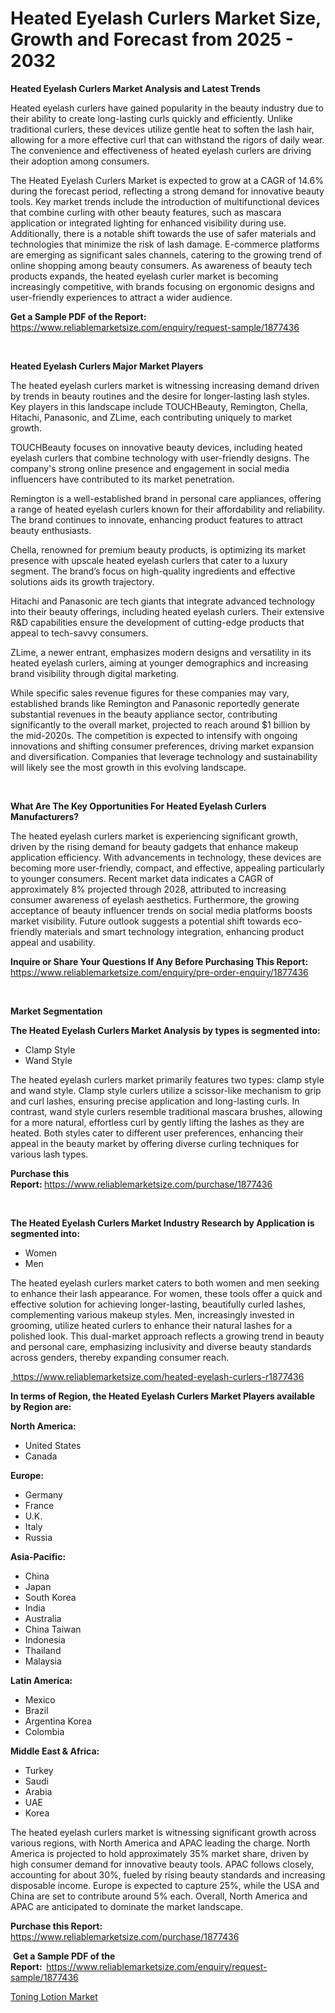 <p><h1>Heated Eyelash Curlers Market Size, Growth and Forecast from 2025 - 2032</h1></p><p><strong>Heated Eyelash Curlers Market Analysis and Latest Trends</strong></p>
<p><p>Heated eyelash curlers have gained popularity in the beauty industry due to their ability to create long-lasting curls quickly and efficiently. Unlike traditional curlers, these devices utilize gentle heat to soften the lash hair, allowing for a more effective curl that can withstand the rigors of daily wear. The convenience and effectiveness of heated eyelash curlers are driving their adoption among consumers. </p><p>The Heated Eyelash Curlers Market is expected to grow at a CAGR of 14.6% during the forecast period, reflecting a strong demand for innovative beauty tools. Key market trends include the introduction of multifunctional devices that combine curling with other beauty features, such as mascara application or integrated lighting for enhanced visibility during use. Additionally, there is a notable shift towards the use of safer materials and technologies that minimize the risk of lash damage. E-commerce platforms are emerging as significant sales channels, catering to the growing trend of online shopping among beauty consumers. As awareness of beauty tech products expands, the heated eyelash curler market is becoming increasingly competitive, with brands focusing on ergonomic designs and user-friendly experiences to attract a wider audience.</p></p>
<p><strong>Get a Sample PDF of the Report:&nbsp;</strong> <a href="https://www.reliablemarketsize.com/enquiry/request-sample/1877436?utm_campaign=2344&utm_medium=2&utm_source=Github&utm_content=ia&utm_term=07022025&utm_id=heated-eyelash-curlers">https://www.reliablemarketsize.com/enquiry/request-sample/1877436</a></p>
<p>&nbsp;</p>
<p><strong>Heated Eyelash Curlers Major Market Players</strong></p>
<p><p>The heated eyelash curlers market is witnessing increasing demand driven by trends in beauty routines and the desire for longer-lasting lash styles. Key players in this landscape include TOUCHBeauty, Remington, Chella, Hitachi, Panasonic, and ZLime, each contributing uniquely to market growth.</p><p>TOUCHBeauty focuses on innovative beauty devices, including heated eyelash curlers that combine technology with user-friendly designs. The company's strong online presence and engagement in social media influencers have contributed to its market penetration. </p><p>Remington is a well-established brand in personal care appliances, offering a range of heated eyelash curlers known for their affordability and reliability. The brand continues to innovate, enhancing product features to attract beauty enthusiasts. </p><p>Chella, renowned for premium beauty products, is optimizing its market presence with upscale heated eyelash curlers that cater to a luxury segment. The brand’s focus on high-quality ingredients and effective solutions aids its growth trajectory.</p><p>Hitachi and Panasonic are tech giants that integrate advanced technology into their beauty offerings, including heated eyelash curlers. Their extensive R&D capabilities ensure the development of cutting-edge products that appeal to tech-savvy consumers.</p><p>ZLime, a newer entrant, emphasizes modern designs and versatility in its heated eyelash curlers, aiming at younger demographics and increasing brand visibility through digital marketing.</p><p>While specific sales revenue figures for these companies may vary, established brands like Remington and Panasonic reportedly generate substantial revenues in the beauty appliance sector, contributing significantly to the overall market, projected to reach around $1 billion by the mid-2020s. The competition is expected to intensify with ongoing innovations and shifting consumer preferences, driving market expansion and diversification. Companies that leverage technology and sustainability will likely see the most growth in this evolving landscape.</p></p>
<p>&nbsp;</p>
<p><strong>What Are The Key Opportunities For Heated Eyelash Curlers Manufacturers?</strong></p>
<p><p>The heated eyelash curlers market is experiencing significant growth, driven by the rising demand for beauty gadgets that enhance makeup application efficiency. With advancements in technology, these devices are becoming more user-friendly, compact, and effective, appealing particularly to younger consumers. Recent market data indicates a CAGR of approximately 8% projected through 2028, attributed to increasing consumer awareness of eyelash aesthetics. Furthermore, the growing acceptance of beauty influencer trends on social media platforms boosts market visibility. Future outlook suggests a potential shift towards eco-friendly materials and smart technology integration, enhancing product appeal and usability.</p></p>
<p><strong>Inquire or Share Your Questions If Any Before Purchasing This Report:</strong> <a href="https://www.reliablemarketsize.com/enquiry/pre-order-enquiry/1877436?utm_campaign=2344&utm_medium=2&utm_source=Github&utm_content=ia&utm_term=07022025&utm_id=heated-eyelash-curlers">https://www.reliablemarketsize.com/enquiry/pre-order-enquiry/1877436</a></p>
<p>&nbsp;</p>
<p><strong>Market Segmentation</strong></p>
<p><strong>The Heated Eyelash Curlers Market Analysis by types is segmented into:</strong></p>
<p><ul><li>Clamp Style</li><li>Wand Style</li></ul></p>
<p><p>The heated eyelash curlers market primarily features two types: clamp style and wand style. Clamp style curlers utilize a scissor-like mechanism to grip and curl lashes, ensuring precise application and long-lasting curls. In contrast, wand style curlers resemble traditional mascara brushes, allowing for a more natural, effortless curl by gently lifting the lashes as they are heated. Both styles cater to different user preferences, enhancing their appeal in the beauty market by offering diverse curling techniques for various lash types.</p></p>
<p><strong>Purchase this Report:&nbsp;</strong><a href="https://www.reliablemarketsize.com/purchase/1877436?utm_campaign=2344&utm_medium=2&utm_source=Github&utm_content=ia&utm_term=07022025&utm_id=heated-eyelash-curlers">https://www.reliablemarketsize.com/purchase/1877436</a></p>
<p>&nbsp;</p>
<p><strong>The Heated Eyelash Curlers Market Industry Research by Application is segmented into:</strong></p>
<p><ul><li>Women</li><li>Men</li></ul></p>
<p><p>The heated eyelash curlers market caters to both women and men seeking to enhance their lash appearance. For women, these tools offer a quick and effective solution for achieving longer-lasting, beautifully curled lashes, complementing various makeup styles. Men, increasingly invested in grooming, utilize heated curlers to enhance their natural lashes for a polished look. This dual-market approach reflects a growing trend in beauty and personal care, emphasizing inclusivity and diverse beauty standards across genders, thereby expanding consumer reach.</p></p>
<p><a href="https://www.reliablemarketsize.com/heated-eyelash-curlers-r1877436?utm_campaign=2344&utm_medium=2&utm_source=Github&utm_content=ia&utm_term=07022025&utm_id=heated-eyelash-curlers">&nbsp;https://www.reliablemarketsize.com/heated-eyelash-curlers-r1877436</a></p>
<p><strong>In terms of Region, the Heated Eyelash Curlers Market Players available by Region are:</strong></p>
<p>
    <p> <strong> North America: </strong>
        <ul>
            <li>United States</li>
            <li>Canada</li>
        </ul>
        </p> 
    <p> <strong> Europe: </strong>
        <ul>
            <li>Germany</li>
            <li>France</li>
            <li>U.K.</li>
            <li>Italy</li>
            <li>Russia</li>
        </ul>
        </p> 
    <p> <strong> Asia-Pacific: </strong>
        <ul>
            <li>China</li>
            <li>Japan</li>
            <li>South Korea</li>
            <li>India</li>
            <li>Australia</li>
            <li>China Taiwan</li>
            <li>Indonesia</li>
            <li>Thailand</li>
            <li>Malaysia</li>
        </ul>
        </p> 
    <p> <strong> Latin America: </strong>
        <ul>
            <li>Mexico</li>
            <li>Brazil</li>
            <li>Argentina Korea</li>
            <li>Colombia</li>
        </ul>
        </p> 
    <p> <strong> Middle East & Africa: </strong>
        <ul>
            <li>Turkey</li>
            <li>Saudi</li>
            <li>Arabia</li>
            <li>UAE</li>
            <li>Korea</li>
        </ul>
    </p>
    </p>
<p><p>The heated eyelash curlers market is witnessing significant growth across various regions, with North America and APAC leading the charge. North America is projected to hold approximately 35% market share, driven by high consumer demand for innovative beauty tools. APAC follows closely, accounting for about 30%, fueled by rising beauty standards and increasing disposable income. Europe is expected to capture 25%, while the USA and China are set to contribute around 5% each. Overall, North America and APAC are anticipated to dominate the market landscape.</p></p>
<p><strong>Purchase this Report: </strong><a href="https://www.reliablemarketsize.com/purchase/1877436?utm_campaign=2344&utm_medium=2&utm_source=Github&utm_content=ia&utm_term=07022025&utm_id=heated-eyelash-curlers">https://www.reliablemarketsize.com/purchase/1877436</a></p>
<p>&nbsp;<strong>Get a Sample PDF of the Report:&nbsp;&nbsp;</strong><a href="https://www.reliablemarketsize.com/enquiry/request-sample/1877436?utm_campaign=2344&utm_medium=2&utm_source=Github&utm_content=ia&utm_term=07022025&utm_id=heated-eyelash-curlers">https://www.reliablemarketsize.com/enquiry/request-sample/1877436</a></p>
<p><strong></strong></p>
<p><p><a href="https://github.com/ovtkosle/Market-Research-Report-List-1/blob/main/toning-lotion-market.md?utm_campaign=2344&utm_medium=2&utm_source=Github&utm_content=ia&utm_term=07022025&utm_id=heated-eyelash-curlers">Toning Lotion Market</a></p></p>